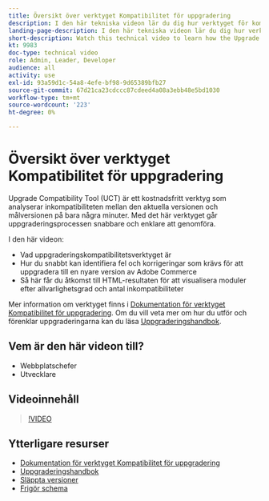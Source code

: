 ```yaml
---
title: Översikt över verktyget Kompatibilitet för uppgradering
description: I den här tekniska videon lär du dig hur verktyget för kompatibilitet med uppgradering kan göra nästa uppgradering enklare, billigare och snabbare.
landing-page-description: I den här tekniska videon lär du dig hur verktyget för kompatibilitet med uppgradering kan göra nästa uppgradering enklare, billigare och snabbare.
short-description: Watch this technical video to learn how the Upgrade Compatibility Tool can make your next upgrade easier, cheaper, and faster.
kt: 9983
doc-type: technical video
role: Admin, Leader, Developer
audience: all
activity: use
exl-id: 93a59d1c-54a8-4efe-bf98-9d65389bfb27
source-git-commit: 67d21ca23cdccc87cdeed4a08a3ebb48e5bd1030
workflow-type: tm+mt
source-wordcount: '223'
ht-degree: 0%

---
```


# Översikt över verktyget Kompatibilitet för uppgradering

Upgrade Compatibility Tool (UCT) är ett kostnadsfritt verktyg som analyserar inkompatibiliteten mellan den aktuella versionen och målversionen på bara några minuter. Med det här verktyget går uppgraderingsprocessen snabbare och enklare att genomföra.

I den här videon:

- Vad uppgraderingskompatibilitetsverktyget är
- Hur du snabbt kan identifiera fel och korrigeringar som krävs för att uppgradera till en nyare version av Adobe Commerce
- Så här får du åtkomst till HTML-resultaten för att visualisera moduler efter allvarlighetsgrad och antal inkompatibiliteter

Mer information om verktyget finns i [Dokumentation för verktyget Kompatibilitet för uppgradering](https://experienceleague.adobe.com/docs/commerce-operations/upgrade-guide/upgrade-compatibility-tool/overview.html?lang=en). Om du vill veta mer om hur du utför och förenklar uppgraderingarna kan du läsa [Uppgraderingshandbok](https://experienceleague.adobe.com/docs/commerce-operations/upgrade-guide/overview.html).

## Vem är den här videon till?

- Webbplatschefer
- Utvecklare

## Videoinnehåll

>[!VIDEO](https://video.tv.adobe.com/v/341245?quality=12&learn=on)

## Ytterligare resurser

- [Dokumentation för verktyget Kompatibilitet för uppgradering](https://experienceleague.adobe.com/docs/commerce-operations/upgrade-guide/upgrade-compatibility-tool/overview.html?lang=en)
- [Uppgraderingshandbok](https://experienceleague.adobe.com/docs/commerce-operations/upgrade-guide/overview.html)
- [Släppta versioner](https://experienceleague.adobe.com/docs/commerce-operations/release/versions.html)
- [Frigör schema](https://experienceleague.adobe.com/docs/commerce-operations/release/planning/schedule.html)

